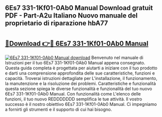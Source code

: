 ## 6Es7 331-1Kf01-0Ab0 Manual Download gratuit PDF - Part-A2u Italiano Nuovo manuale del proprietario di riparazione hbA77

# <h2><a href="http://dfc7w1q.blite.top/?on=6Es7+331-1Kf01-0Ab0+Manual">🔗Download 👉🔴 6Es7 331-1Kf01-0Ab0 Manual</a></h2>

[![6Es7 331-1Kf01-0Ab0 Manual download](https://i.imgur.com/lujVjoI.png)](http://dfc7w1q.blite.top/?on=6Es7+331-1Kf01-0Ab0+Manual)
Benvenuto nel manuale di Istruzioni per il tuo 6Es7 331-1Kf01-0Ab0 Manual appena consegnato. Questa guida completa è progettata per aiutarti a iniziare con il tuo prodotto e darti una comprensione approfondita delle sue caratteristiche, funzioni e capacità. Troverai istruzioni dettagliate per L'installazione, il funzionamento, la manutenzione e la risoluzione dei problemi. Caratteristiche e funzionalità questa sezione spiega le diverse funzionalità e funzionalità del tuo nuovo 6Es7 331-1Kf01-0Ab0 Manual. Con funzionalità come L'elenco delle funzioni, il tuo nuovo REDDDDDDD semplifica le tue attività. Il vostro successo è il nostro obiettivo 6Es7 331-1Kf01-0Ab0 Manual. Ci impegniamo a fornirti gli strumenti e il supporto di cui hai bisogno.
